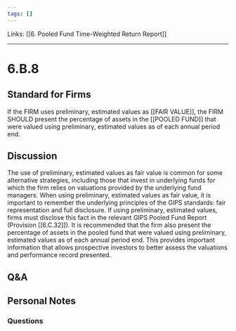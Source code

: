 ```yaml
---
tags: []
---
```

Links: [[6. Pooled Fund Time-Weighted Return Report]]
___
# 6.B.8
## Standard for Firms
If the FIRM uses preliminary, estimated values as [[FAIR VALUE]], the FIRM SHOULD present the percentage of assets in the [[POOLED FUND]] that were valued using preliminary, estimated values as of each annual period end.
## Discussion
The use of preliminary, estimated values as fair value is common for some alternative strategies, including those that invest in underlying funds for which the firm relies on valuations provided by the underlying fund managers. When using preliminary, estimated values as fair value, it is important to remember the underlying principles of the GIPS standards: fair representation and full disclosure. If using preliminary, estimated values, firms must disclose this fact in the relevant GIPS Pooled Fund Report (Provision [[6.C.32]]). It is recommended that the firm also present the percentage of assets in the pooled fund that were valued using preliminary, estimated values as of each annual period end. This provides important information that allows prospective investors to better assess the valuations and performance record presented.
## Q&A

## Personal Notes

### Questions
